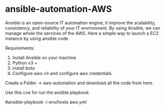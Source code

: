 # ansible-automation-AWS

  Ansible is an open-source IT automation engine, it improve the scalability, consistency, and reliability of your IT environment.
  By using Ansible, we can manage whole the services of the AWS. Here a simple way to launch a EC2 instance by using ansible code

Requirements:
1. Install Ansible on your machine
2. Python v3 +
3. install boto
4. Configure aws-cli and configure aws credentials

Create a Folder -> aws-automation and download all the code from here.

Use this coe for run the ansible playbook

 #ansible-playbook -i env/hosts aws.yml
